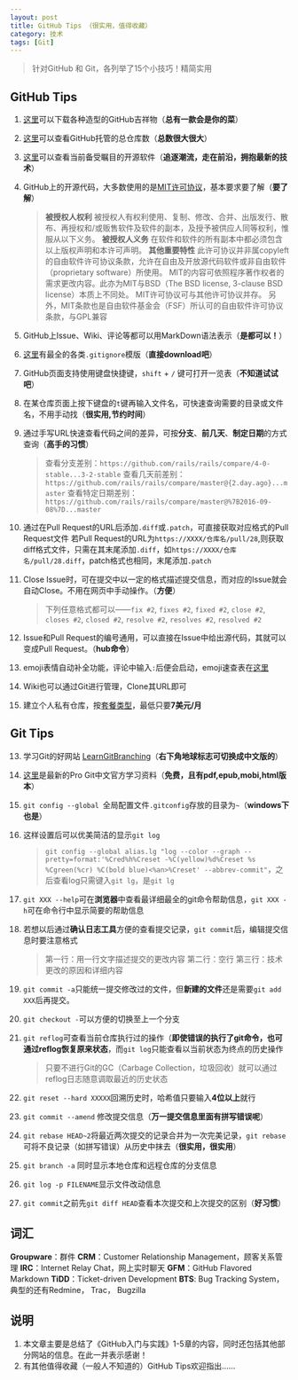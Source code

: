 ```yaml
---
layout: post
title: GitHub Tips （很实用，值得收藏）
category: 技术
tags: [Git]
---
```


> 针对GitHub 和 Git，各列举了15个小技巧！精简实用

## GitHub Tips
1. [这里][1]可以下载各种造型的GitHub吉祥物（**总有一款会是你的菜**）
2. [这里][2]可以查看GitHub托管的总仓库数（**总数很大很大**）
4. [这里][4]可以查看当前备受瞩目的开源软件（**追逐潮流，走在前沿，拥抱最新的技术**）
5. GitHub上的开源代码，大多数使用的是[MIT许可协议][5]，基本要求要了解（**要了解**）
     
    > **被授权人权利**
    被授权人有权利使用、复制、修改、合并、出版发行、散布、再授权和/或贩售软件及软件的副本，及授予被供应人同等权利，惟服从以下义务。
    **被授权人义务**
    在软件和软件的所有副本中都必须包含以上版权声明和本许可声明。
    **其他重要特性**
    此许可协议并非属copyleft的自由软件许可协议条款，允许在自由及开放源代码软件或非自由软件（proprietary software）所使用。
    MIT的内容可依照程序著作权者的需求更改内容。此亦为MIT与BSD（The BSD license, 3-clause BSD license）本质上不同处。
    MIT许可协议可与其他许可协议并存。
    另外，MIT条款也是自由软件基金会（FSF）所认可的自由软件许可协议条款，与GPL兼容

6. GitHub上Issue、Wiki、评论等都可以用MarkDown语法表示（**是都可以！**）
7. [这里][6]有最全的各类`.gitignore`模版（**直接download吧**）
8. GitHub页面支持使用键盘快捷键，`shift` + `/` 键可打开一览表（**不知道试试吧**）
9. 在某仓库页面上按下键盘的`t`键再输入文件名，可快速查询需要的目录或文件名，不用手动找（**很实用,节约时间**）
10. 通过手写URL快速查看代码之间的差异，可按**分支**、**前几天**、**制定日期**的方式查询（**高手的习惯**）

    > 查看分支差别：`https://github.com/rails/rails/compare/4-0-stable...3-2-stable`
    查看几天前差别：`https://github.com/rails/rails/compare/master@{2.day.ago}...master`
    查看特定日期差别：`https://github.com/rails/rails/compare/master@%7B2016-09-08%7D...master`

11. 通过在Pull Request的URL后添加`.diff`或`.patch`，可直接获取对应格式的Pull Request文件
若Pull Request的URL为`https://XXXX/仓库名/pull/28`,则获取diff格式文件，只需在其末尾添加`.diff`，如`https://XXXX/仓库名/pull/28.diff`，patch格式也相同，末尾添加`.patch`
12. Close Issue时，可在提交中以一定的格式描述提交信息，而对应的Issue就会自动Close。不用在网页中手动操作。（**方便**）

    > 下列任意格式都可以——`fix #2`, `fixes #2`, `fixed #2`, `close #2`, `closes #2`, `closed #2`, `resolve #2`, `resolves #2`, `resolved #2`

13. Issue和Pull Request的编号通用，可以直接在Issue中给出源代码，其就可以变成Pull Request。（**hub命令**）
15. emoji表情自动补全功能，评论中输入`:`后便会启动，emoji速查表在[这里][7]
16. Wiki也可以通过Git进行管理，Clone其URL即可
3. 建立个人私有仓库，按[套餐类型][3]，最低只要**7美元/月**


## Git Tips
13. 学习Git的好网站 [LearnGitBranching][9]（**右下角地球标志可切换成中文版的**）
0. [这里][8]是最新的Pro Git中文官方学习资料（**免费，且有pdf,epub,mobi,html版本**）
1. `git config --global `全局配置文件`.gitconfig`存放的目录为`~`（**windows下也是**）
2.  这样设置后可以优美简洁的显示`git log`

    > `git config --global alias.lg "log --color --graph --pretty=format:'%Cred%h%Creset -%C(yellow)%d%Creset %s %Cgreen(%cr) %C(bold blue)<%an>%Creset' --abbrev-commit"`，之后查看log只需键入`git lg`，是`git lg`

3. `git XXX --help`可在**浏览器**中查看最详细最全的git命令帮助信息，`git XXX -h`可在命令行中显示简要的帮助信息
4. 若想以后通过**确认日志工具**方便的查看提交记录，`git commit`后，编辑提交信息时要注意格式

    > 第一行：用一行文字描述提交的更改内容
    第二行：空行
    第三行：技术更改的原因和详细内容

5. `git commit -a`只能统一提交修改过的文件，但**新建的文件**还是需要`git add XXX`后再提交。
6. `git checkout -`可以方便的切换至上一个分支
7. `git reflog`可查看当前仓库执行过的操作（**即使错误的执行了git命令，也可通过reflog恢复原来状态**，而`git log`只能查看以当前状态为终点的历史操作

    > 只要不进行Git的GC（Carbage Collection，垃圾回收）就可以通过reflog日志随意调取最近的历史状态

8. `git reset --hard XXXXX`回溯历史时，哈希值只要输入**4位以上**就行
9. `git commit --amend` 修改提交信息（**万一提交信息里面有拼写错误呢**）
10. `git rebase HEAD~2`将最近两次提交的记录合并为一次完美记录，`git rebase`可将不良记录（如拼写错误）从历史中抹去（**很实用，很实用**）
11. `git branch -a` 同时显示本地仓库和远程仓库的分支信息
14. `git log -p FILENAME`显示文件改动信息
15. `git commit`之前先`git diff HEAD`查看本次提交和上次提交的区别（**好习惯**）

## 词汇
**Groupware**：群件
**CRM**：Customer Relationship Management，顾客关系管理
**IRC**：Internet Relay Chat，网上实时聊天
**GFM**：GitHub Flavored Markdown
**TiDD**：Ticket-driven Development
**BTS**: Bug Tracking System，典型的还有Redmine， Trac， Bugzilla

## 说明
1. 本文章主要是总结了《GitHub入门与实践》1-5章的内容，同时还包括其他部分网站的信息。在此一并表示感谢！
3. 有其他值得收藏（一般人不知道的）GitHub Tips欢迎指出……


  [1]: https://octodex.github.com/
  [2]: https://github.com/features/hosting
  [3]: https://github.com/plans
  [4]: https://github.com/trending
  [5]: https://en.wikipedia.org/wiki/MIT_License
  [6]: https://github.com/github/gitignore
  [7]: http://www.webpagefx.com/tools/emoji-cheat-sheet/
  [8]: https://git-scm.com/book/zh/
  [9]: http://learngitbranching.js.org/
